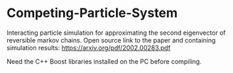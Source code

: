 # Competing-Particle-System
Interacting particle simulation for approximating the second eigenvector of reversible markov chains.
Open source link to the paper and containing simulation results: https://arxiv.org/pdf/2002.00283.pdf


Need the C++ Boost libraries installed on the PC before compiling.
